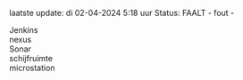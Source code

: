 laatste update: 
di 02-04-2024  5:18   uur 
Status: FAALT - fout - 
<div class="service R">Jenkins</div><div class="service R">nexus</div><div class="service R">Sonar</div><div class="service R">schijfruimte</div><div class="service R">microstation</div>